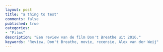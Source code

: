 ```yaml
---
layout: post
title: "a thing to test"
comments: false
published: true
categories: 
- "Films"
description: "Een review van de film Don't Breathe uit 2016."
keywords: "Review, Don't Breathe, movie, recensie, Alex van der Weij"
---
```

